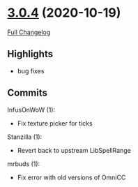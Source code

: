 # [3.0.4](https://github.com/WeakAuras/WeakAuras2/tree/3.0.4) (2020-10-19)

[Full Changelog](https://github.com/WeakAuras/WeakAuras2/compare/3.0.3...3.0.4)

## Highlights

 - bug fixes 

## Commits

InfusOnWoW (1):

- Fix texture picker for ticks

Stanzilla (1):

- Revert back to upstream LibSpellRange

mrbuds (1):

- Fix error with old versions of OmniCC

